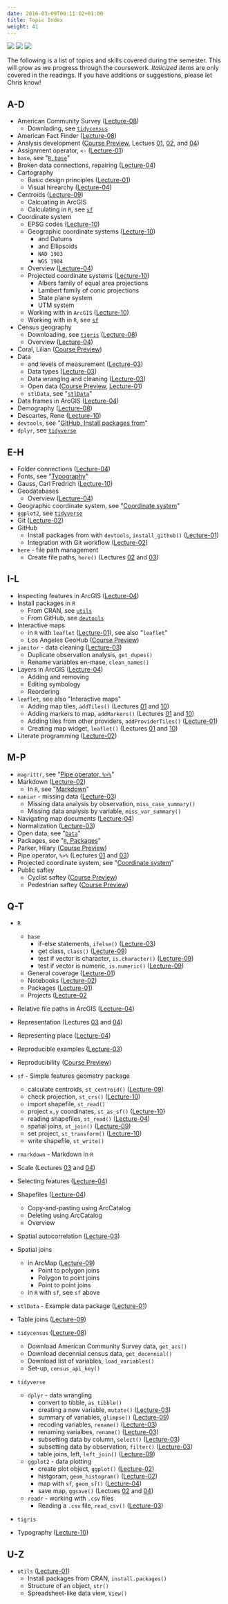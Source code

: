 ```yaml
---
date: 2016-03-09T00:11:02+01:00
title: Topic Index
weight: 41
---
```

![](https://img.shields.io/badge/semester-spring%202018-orange.svg) ![](https://img.shields.io/badge/release-draft-red.svg) ![](https://img.shields.io/badge/last%20update-2018--03--25-brightgreen.svg)

The following is a list of topics and skills covered during the semester. This will grow as we progress through the coursework. *Italicized items* are only covered in the readings. If you have additions or suggestions, please let Chris know! 

## A-D
- American Community Survey ([Lecture-08](/lecture-08/))
  - Downlading, see [`tidycensus`](/topic-index/#q-t)
- American Fact Finder ([Lecture-08](/lecture-08/))
- Analysis development ([Course Preview](/course-preview/), Lectues [01](/lecture-01/), [02](/lecture-02/), and [04](/lecture-04/))
- Assignment operator, `<-` ([Lecture-01](/lecture-01/))
- `base`, see "[`R`, `base`](/topic-index/#q-t)"
- Broken data connections, repairing ([Lecture-04](/lecture-04/))
- Cartography 
  - Basic design principles ([Lecture-01](/lecture-01/))
  - Visual hirearchy ([Lecture-04](/lecture-04/))
- Centroids ([Lecture-09](/lecture-09/))
  - Calcuating in ArcGIS
  - Calculating in `R`, see [`sf`](/topic-index/#q-t) 
- Coordinate system 
  - EPSG codes ([Lecture-10](/lecture-10/))
  - Geographic coordinate systems ([Lecture-10](/lecture-10/))
      - and Datums
      - and Ellipsoids
      - `NAD 1983`
      - `WGS 1984`
  - Overview ([Lecture-04](/lecture-04/))
  - Projected coordinate systems ([Lecture-10](/lecture-10/))
      - Albers family of equal area projections
      - Lambert family of conic projections
      - State plane system
      - UTM system
  - Working with in `ArcGIS` ([Lecture-10](/lecture-10/))
  - Working with in `R`, see [`sf`](/topic-index/#q-t) 
- Census geography 
  - Downloading, see [`tigris`](/topic-index/#q-t) ([Lecture-08](/lecture-08/))
  - Overview ([Lecture-04](/lecture-04/))
- Coral, Lilian ([Course Preview](/course-preview/))
- Data
  - and levels of measurement ([Lecture-03](/lecture-03/))
  - Data types ([Lecture-03](/lecture-03/))
  - Data wranglng and cleaning ([Lecture-03](/lecture-03/))
  - Open data ([Course Preview](/course-preview/), [Lecture-01](/lecture-01/))
  - `stlData`, see "[`stlData`](/topic-index/#q-t)"
- Data frames in ArcGIS ([Lecture-04](/lecture-04/))
- Demography ([Lecture-08](/lecture-08/))
- Descartes, Rene ([Lecture-10](/lecture-10/))
- `devtools`, see "[GitHub, Install packages from](/topic-index/#e-h)"
- `dplyr`, see [`tidyverse`](/topic-index/#q-t)
  
## E-H
- Folder connections ([Lecture-04](/lecture-04/))
- Fonts, see "[Typography](/topic-index/#q-t)"
- Gauss, Carl Fredrich ([Lecture-10](/lecture-10/))
- Geodatabases
  - Overview ([Lecture-04](/lecture-04/))
- Geographic coordinate system, see "[Coordinate system](/topic-index/#a-d)" 
- `ggplot2`, see [`tidyverse`](/topic-index/#q-t)
- Git ([Lecture-02](/lecture-02/))
- GitHub
  - Install packages from with `devtools`, `install_github()` ([Lecture-01](/lecture-01/))
  - Integration with Git workflow ([Lecture-02](/lecture-02/))
- `here` - file path management
  - Create file paths, `here()` (Lectures [02](/lecture-02/) and [03](/lecture-03/))

## I-L
- Inspecting features in ArcGIS ([Lecture-04](/lecture-04/))
- Install packages in `R`
  - From CRAN, see [`utils`](/topic-index/#u-z)
  - From GitHub, see [`devtools`](/topic-index/#a-d)
- Interactive maps
  - in `R` with `leaflet` ([Lecture-01](/lecture-01/)), see also "`leaflet`"
  - Los Angeles GeoHub ([Course Preview](/course-preview/))
- `janitor` - data cleaning ([Lecture-03](/lecture-03/))
  - Duplicate observation analysis, `get_dupes()` 
  - Rename variables en-mase, `clean_names()`
- Layers in ArcGIS ([Lecture-04](/lecture-04/))
  - Adding and removing 
  - Editing symbology 
  - Reordering 
- `leaflet`, see also "Interactive maps"
  - Adding map tiles, `addTiles()` (Lectures [01](/lecture-01/) and [10](/lecture-10/))
  - Adding markers to map, `addMarkers()` (Lectures [01](/lecture-01/) and [10](/lecture-10/))
  - Adding tiles from other providers, `addProviderTiles()` ([Lecture-01](/lecture-01/))
  - Creating map widget, `leaflet()` (Lectures [01](/lecture-01/) and [10](/lecture-10/))
- Literate programming ([Lecture-02](/lecture-02/))

## M-P
- `magrittr`, see "[Pipe operator, `%>%`](/topic-index/#m-p)"
- Markdown ([Lecture-02](/lecture-02/))
  - In `R`, see "[Markdown](/topic-index/#q-t)"
- `naniar` - missing data ([Lecture-03](/lecture-03/))
  - Missing data analysis by observation, `miss_case_summary()`
  - Missing data analysis by variable, `miss_var_summary()`
- Navigating map documents ([Lecture-04](/lecture-04/))
- Normalization ([Lecture-03](/lecture-03/))
- Open data, see "[`Data`](/topic-index/#a-d)"
- Packages, see "[`R`, Packages](/topic-index/#q-t)"
- Parker, Hilary ([Course Preview](/course-preview/))
- Pipe operator, `%>%` (Lectures [01](/lecture-01/) and [03](/lecture-03/))
- Projected coordinate system, see "[Coordinate system](/topic-index/#a-d)"
- Public saftey
  - Cyclist saftey ([Course Preview](/course-preview/))
  - Pedestrian saftey ([Course Preview](/course-preview/))

## Q-T
- `R`
  - `base`
      - if-else statements, `ifelse()` ([Lecture-03](/lecture-03/))
      - get class, `class()` ([Lecture-09](/lecture-09/))
      - test if vector is character, `is.character()` ([Lecture-09](/lecture-09/))
      - test if vector is numeric, `is.numeric()` ([Lecture-09](/lecture-09/))
  - General coverage ([Lecture-01](/lecture-01/))
  - Notebooks ([Lecture-02](/lecture-02/))
  - Packages ([Lecture-01](/lecture-01/))
  - Projects ([Lecture-02](/lecture-02/)
- Relative file paths in ArcGIS ([Lecture-04](/lecture-04/))
- Representation (Lectures [03](/lecture-03/) and [04](/lecture-04/))
- Representing place ([Lecture-04](/lecture-04/))
- Reproducible examples ([Lecture-03](/lecture-03/))
- Reproducibility ([Course Preview](/course-preview/))
- `sf` - Simple features geometry package
  - calculate centroids, `st_centroid()` ([Lecture-09](/lecture-09/))
  - check projection, `st_crs()` ([Lecture-10](/lecture-10/))
  - import shapefile, `st_read()`
  - project `x,y` coordinates, `st_as_sf()` ([Lecture-10](/lecture-10/))
  - reading shapefiles, `st_read()` ([Lecture-04](/lecture-04/))
  - spatial joins, `st_join()` ([Lecture-09](/lecture-09/))
  - set project, `st_transform()` ([Lecture-10](/lecture-10/))
  - write shapefile, `st_write()`
- `rmarkdown` - Markdown in `R`
- Scale (Lectures [03](/lecture-03/) and [04](/lecture-04/))
- Selecting features ([Lecture-04](/lecture-04/))
- Shapefiles ([Lecture-04](/lecture-04/))
  - Copy-and-pasting using ArcCatalog 
  - Deleting using ArcCatalog 
  - Overview 
- Spatial autocorrelation ([Lecture-03](/lecture-03/))
- Spatial joins 
  - in ArcMap ([Lecture-09](/lecture-09/))
      - Point to polygon joins
      - Polygon to point joins
      - Point to point joins
  - in `R` with `sf`, see `sf` above
- `stlData` - Example data package ([Lecture-01](/lecture-01/))
- Table joins ([Lecture-09](/lecture-09/))
- `tidycensus` ([Lecture-08](/lecture-08/))
  - Download American Community Survey data, `get_acs()`
  - Download decennial census data, `get_decennial()`
  - Download list of variables, `load_variables()`
  - Set-up, `census_api_key()`
  
- `tidyverse`
  - `dplyr` - data wrangling
      - convert to tibble, `as_tibble()`
      - creating a new variable, `mutate()` ([Lecture-03](/lecture-03/))
      - summary of variables, `glimpse()` ([Lecture-09](/lecture-09/))
      - recoding variables, `rename()` ([Lecture-03](/lecture-03/))
      - renaming varialbes, `rename()` ([Lecture-03](/lecture-03/))
      - subsetting data by column, `select()` ([Lecture-03](/lecture-03/))
      - subsetting data by observation, `filter()` ([Lecture-03](/lecture-03/))
      - table joins, left, `left_join()` ([Lecture-09](/lecture-09/))
  - `ggplot2` - data plotting 
      - create plot object, `ggplot()` ([Lecture-02](/lecture-02/))
      - histgoram, `geom_histogram()` ([Lecture-02](/lecture-02/))
      - map with `sf`, `geom_sf()` ([Lecture-04](/lecture-04/))
      - save map, `ggsave()` (Lectues [02](/lecture-02/) and [04](/lecture-04/))
  - `readr` - working with `.csv` files
      - Reading a `.csv` file, `read_csv()` ([Lecture-03](/lecture-03/))
- `tigris`
- Typography ([Lecture-10](/lecture-10/))

## U-Z
- `utils` ([Lecture-01](/lecture-01/))
  - Install packages from CRAN, `install.packages()` 
  - Structure of an object, `str()`
  - Spreadsheet-like data view, `View()`